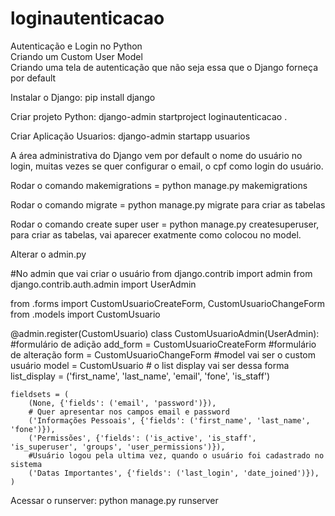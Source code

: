 # loginautenticacao
Autenticação e Login no Python  
Criando um Custom User Model  
Criando uma tela de autenticação que não seja essa que o Django forneça por default  

Instalar o Django:
pip install django

Criar projeto Python:
django-admin startproject loginautenticacao .

Criar Aplicação Usuarios:
django-admin startapp usuarios

A área administrativa do Django vem por default o nome do usuário no login, muitas vezes se quer configurar o email, o cpf como  login do usuário.

Rodar o comando makemigrations = python manage.py makemigrations

Rodar o comando migrate = python manage.py migrate para criar as tabelas

Rodar o comando create super user = python manage.py createsuperuser, para criar as tabelas, vai aparecer exatmente como colocou no model.


Alterar o admin.py



#No admin que vai criar o usuário
from django.contrib import admin
from django.contrib.auth.admin import UserAdmin


from .forms import CustomUsuarioCreateForm, CustomUsuarioChangeForm
from .models import CustomUsuario


@admin.register(CustomUsuario)
class CustomUsuarioAdmin(UserAdmin):
    #formulário de adição
    add_form = CustomUsuarioCreateForm
    #formulário de alteração
    form = CustomUsuarioChangeForm
    #model vai ser o custom usuário
    model = CustomUsuario
    # o list display vai ser dessa forma
    list_display = ('first_name', 'last_name', 'email', 'fone', 'is_staff')

    fieldsets = (
        (None, {'fields': ('email', 'password')}),
        # Quer apresentar nos campos email e password
        ('Informações Pessoais', {'fields': ('first_name', 'last_name', 'fone')}),
        ('Permissões', {'fields': ('is_active', 'is_staff', 'is_superuser', 'groups', 'user_permissions')}),
        #Usuário logou pela ultima vez, quando o usuário foi cadastrado no sistema
        ('Datas Importantes', {'fields': ('last_login', 'date_joined')}),
    )


Acessar o runserver: python manage.py runserver


























